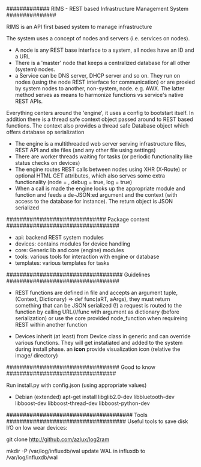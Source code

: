 ############# RIMS - REST based Infrastructure Management System ###############

RIMS is an API first based system to manage infrastructure

The system uses a concept of nodes and servers (i.e. services on nodes).
- A node is any REST base interface to a system, all nodes have an ID and a URL
- There is a 'master' node that keeps a centralized database for all other (system) nodes.
- a Service can be DNS server, DHCP server and so on. They run on nodes (using the node REST interface for communication) or are proxied by system nodes to another, non-system, node. e.g. AWX. The latter method serves as means to harmonize functions vs service's native REST APIs.

Everything centers around the 'engine', it uses a config to bootstart itself. In addition there is a thread safe context object passed around to REST based functions. The context also provides a thread safe Database object which offers database op serialization
- The engine is a multithreaded web server serving infrastructure files, REST API and site files (and any other file using settings)
- There are worker threads waiting for tasks (or periodic functionality like status checks on devices)
- The engine routes REST calls between nodes using XHR (X-Route) or optional HTML GET attributes, which also serves some extra functionality (node = <node>, debug = true, log = true)
- When a call is made the engine looks up the appropriate module and function and feeds a de-JSON:ed argument and the context (with access to the database for instance). The return object is JSON serialized

############################## Package content ##################################
- api: backend REST system modules
- devices: contains modules for device handling 
- core: Generic lib and core (engine) modules
- tools: various tools for interaction with engine or database
- templates: various templates for tasks

################################### Guidelines ##################################

- REST functions are defined in file <file> and accepts an argument tuple, (Context, Dictionary) => def func(aRT, aArgs), they must return something that can be JSON serialized (!)
a request is routed to the function by calling URL/<api>/<file>/func with argument as dictionary (before serialization) or use the core provided node_function when requireing REST  within another function

- Devices inherit (at least) from Device class in generic and can override various functions. They will get instatiated and added to the system during install phase. an __icon__ provide visualization icon (relative the image/ directory)

################################## Good to know #################################

Run install.py with config.json (using appropriate values)

- Debian
(extended)
apt-get install libglib2.0-dev libbluetooth-dev libboost-dev libboost-thread-dev libboost-python-dev

###################################### Tools ####################################
Useful tools to save disk I/O on low wear devices:

git clone http://github.com/azlux/log2ram

mkdir -P /var/log/influxdb/wal
update WAL in influxdb to /var/log/influxdb/wal

